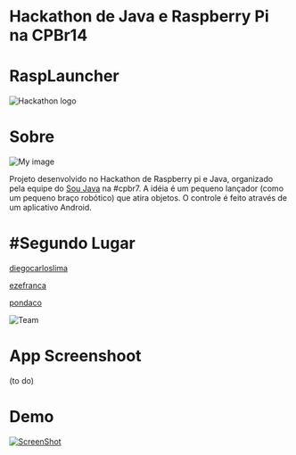 
Hackathon de Java e Raspberry Pi na CPBr14
=====

RaspLauncher
====
![Hackathon logo](http://3.bp.blogspot.com/-PSzq4WrZheQ/UuJxMXtW59I/AAAAAAAAheU/k4waw7SWtaI/s1600/1613776_665089613542151_217963323_n.jpg)

Sobre
====
![My image](https://pbs.twimg.com/profile_images/428993577482338304/fLxGvicj.png)

Projeto desenvolvido no Hackathon de Raspberry pi e Java, organizado pela equipe do [Sou Java](https://github.com/soujava) na #cpbr7. 
A idéia é um pequeno lançador (como um pequeno braço robótico) que atira objetos. O controle é feito através de um aplicativo Android.

#Segundo Lugar
===

[diegocarloslima](https://github.com/diegocarloslima)

[ezefranca](https://github.com/ezefranca)

[pondaco](https://github.com/pondaco)

![Team](https://scontent-grt2-1.xx.fbcdn.net/hphotos-xfa1/v/t1.0-9/1779253_671585119559267_546699929_n.jpg?oh=10c7ccb8d37987a2fc87d8a60ce4c57f&oe=577E604F)

App Screenshoot
====
(to do)

Demo
====

[![ScreenShot](http://img.youtube.com/vi/uL-ht9XJvtE/0.jpg)](http://www.youtube.com/watch?v=uL-ht9XJvtE)

